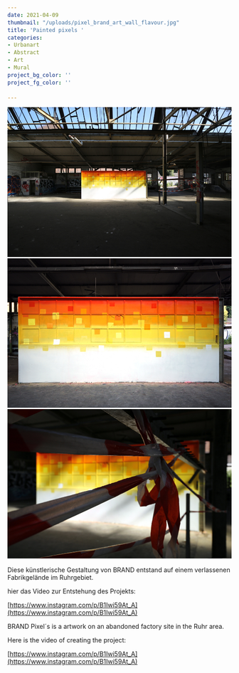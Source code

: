 ```yaml
---
date: 2021-04-09
thumbnail: "/uploads/pixel_brand_art_wall_flavour.jpg"
title: 'Painted pixels '
categories:
- Urbanart
- Abstract
- Art
- Mural
project_bg_color: ''
project_fg_color: ''

---
```

![](/uploads/pixel_brand_art_wall_totale.jpg)![](/uploads/pixel_brand_art_wall.jpg)![](/uploads/pixel_wall_flavour.jpg)

Diese künstlerische Gestaltung von BRAND entstand auf einem verlassenen Fabrikgelände im Ruhrgebiet.

hier das Video zur Entstehung des Projekts:

[https://www.instagram.com/p/B1Iwi59At_A](https://www.instagram.com/p/B1Iwi59At_A)

BRAND Pixel´s is a artwork on an abandoned factory site in the Ruhr area.

Here is the video of creating the project:

[https://www.instagram.com/p/B1Iwi59At_A](https://www.instagram.com/p/B1Iwi59At_A)